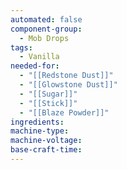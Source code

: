 ```yaml
---
automated: false
component-group:
  - Mob Drops
tags:
  - Vanilla
needed-for:
  - "[[Redstone Dust]]"
  - "[[Glowstone Dust]]"
  - "[[Sugar]]"
  - "[[Stick]]"
  - "[[Blaze Powder]]"
ingredients: 
machine-type: 
machine-voltage: 
base-craft-time:
---
```

